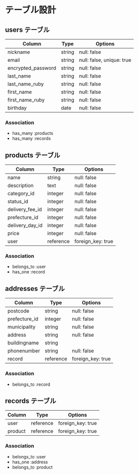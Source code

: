 

# テーブル設計

## users テーブル

| Column             | Type   | Options                   |
| ------------------ | ------ | ------------------------- |
| nickname           | string | null: false               |
| email              | string | null: false, unique: true |
| encrypted_password | string | null: false               |
| last_name          | string | null: false               |
| last_name_ruby     | string | null: false               |
| first_name         | string | null: false               |
| first_name_ruby    | string | null: false               |
| birthday           | date   | null: false               |

### Association

- has_many :products
- has_many :records



## products テーブル

| Column            | Type      | Options           |
| ----------------- | --------- | ----------------- |
| name              | string    | null: false       |
| description       | text      | null: false       |
| category_id       | integer   | null: false       |
| status_id         | integer   | null: false       |
| delivery_fee_id   | integer   | null: false       |
| prefecture_id     | integer   | null: false       |
| delivery_day_id   | integer   | null: false       |
| price             | integer   | null: false       |
| user              | reference | foreign_key: true |

### Association

- belongs_to :user
- has_one :record



## addresses テーブル

| Column          | Type      | Options           |
| ------------    | --------- | ----------------- |
| postcode        | string    | null: false       |
| prefecture_id   | integer   | null: false       |
| municipality    | string    | null: false       |
| address         | string    | null: false       |
| buildingname    | string    |                   |
| phonenumber     | string    | null: false       |
| record          | reference | foreign_key: true |

### Association

- belongs_to :record



## records テーブル

| Column     | Type        | Options           |
| ---------- | ----------- | ----------------- |
| user       | reference   | foreign_key: true |
| product    | reference   | foreign_key: true |

### Association

- belongs_to :user
- has_one :address
- belongs_to :product